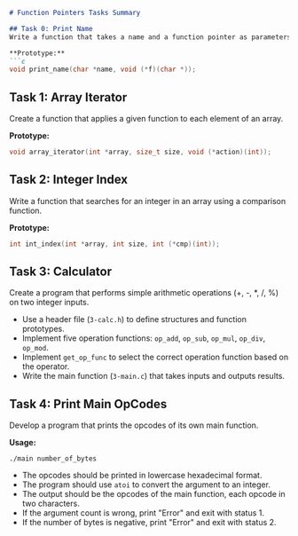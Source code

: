 
```markdown
# Function Pointers Tasks Summary

## Task 0: Print Name
Write a function that takes a name and a function pointer as parameters, then prints the name using the provided function.

**Prototype:**
```c
void print_name(char *name, void (*f)(char *));
```

## Task 1: Array Iterator
Create a function that applies a given function to each element of an array.

**Prototype:**
```c
void array_iterator(int *array, size_t size, void (*action)(int));
```

## Task 2: Integer Index
Write a function that searches for an integer in an array using a comparison function.

**Prototype:**
```c
int int_index(int *array, int size, int (*cmp)(int));
```

## Task 3: Calculator
Create a program that performs simple arithmetic operations (+, -, *, /, %) on two integer inputs.

- Use a header file (`3-calc.h`) to define structures and function prototypes.
- Implement five operation functions: `op_add`, `op_sub`, `op_mul`, `op_div`, `op_mod`.
- Implement `get_op_func` to select the correct operation function based on the operator.
- Write the main function (`3-main.c`) that takes inputs and outputs results.

## Task 4: Print Main OpCodes
Develop a program that prints the opcodes of its own main function.

**Usage:**
```shell
./main number_of_bytes
```

- The opcodes should be printed in lowercase hexadecimal format.
- The program should use `atoi` to convert the argument to an integer.
- The output should be the opcodes of the main function, each opcode in two characters.
- If the argument count is wrong, print "Error" and exit with status 1.
- If the number of bytes is negative, print "Error" and exit with status 2.

```
